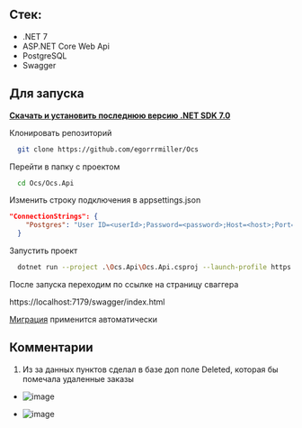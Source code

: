 ## Стек:
- .NET 7
- ASP.NET Core Web Api
- PostgreSQL
- Swagger

## Для запуска

**[Скачать и установить последнюю версию .NET SDK 7.0](https://dotnet.microsoft.com/en-us/download/dotnet/7.0)**

Клонировать репозиторий

```bash
  git clone https://github.com/egorrrmiller/Ocs
```

Перейти в папку с проектом

```bash
  cd Ocs/Ocs.Api
```

Изменить строку подключения в appsettings.json

```json
"ConnectionStrings": {
    "Postgres": "User ID=<userId>;Password=<password>;Host=<host>;Port=<port>;Database=ocs;"
  }
```

Запустить проект

```bash
  dotnet run --project .\Ocs.Api\Ocs.Api.csproj --launch-profile https
```

После запуска переходим по ссылке на страницу сваггера

https://localhost:7179/swagger/index.html

[Миграция](https://github.com/egorrrmiller/Ocs/blob/main/Ocs.Database/Migrations/20230428183840_Init.cs) применится автоматически

## Комментарии

1. Из за данных пунктов сделал в базе доп поле Deleted, которая бы помечала удаленные заказы<br/>
- ![image](https://user-images.githubusercontent.com/44502536/235317965-59244cd5-b19b-403f-85e8-a166e5c64dc7.png)

- ![image](https://user-images.githubusercontent.com/44502536/235317983-f742057d-835e-4560-b4d7-3535dc8fde19.png)





